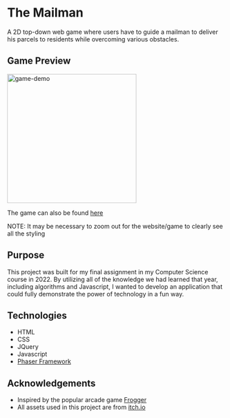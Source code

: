 # The Mailman
A 2D top-down web game where users have to guide a mailman to deliver his parcels to residents while overcoming various obstacles.

## Game Preview
<img width="299" alt="game-demo" src="https://github.com/user-attachments/assets/ffed4923-0b77-403b-b38d-2808e7a762f2"/>

The game can also be found [here](https://phaser-frogger-game.vercel.app/)

NOTE: It may be necessary to zoom out for the website/game to clearly see all the styling

## Purpose
This project was built for my final assignment in my Computer Science course in 2022. By utilizing all of the knowledge we had learned that year, including algorithms and
Javascript, I wanted to develop an application that could fully demonstrate the power of technology in a fun way.

## Technologies
- HTML
- CSS
- JQuery
- Javascript
- [Phaser Framework](https://phaser.io/download)

## Acknowledgements
- Inspired by the popular arcade game [Frogger](https://en.wikipedia.org/wiki/Frogger)
- All assets used in this project are from [itch.io](https://itch.io/game-assets/free)
